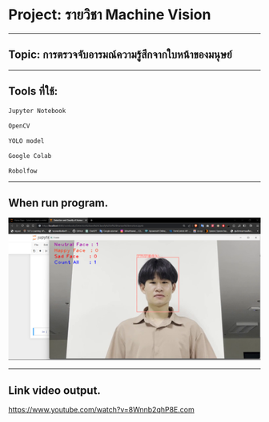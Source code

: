 # Project: รายวิชา Machine Vision
<hr/>

## Topic: การตรวจจับอารมณ์ความรู้สึกจากใบหน้าของมนุษย์
<hr/>

## Tools ที่ใช้:

```
Jupyter Notebook
```
```
OpenCV
```
```
YOLO model
```
```
Google Colab
```
```
Robolfow
```

<hr/>

## When run program.


![Photo](image/photo-output-when-run-this-code.png)


<hr/>

## Link video output.

https://www.youtube.com/watch?v=8Wnnb2qhP8E.com

    
